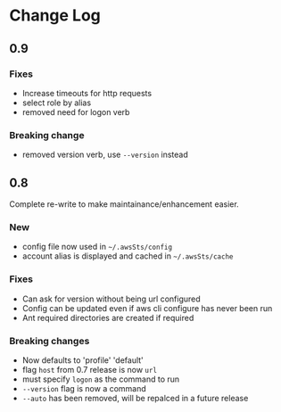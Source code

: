 # Change Log

## 0.9

### Fixes

- Increase timeouts for http requests
- select role by alias
- removed need for logon verb

### Breaking change

- removed version verb, use `--version` instead

## 0.8

Complete re-write to make maintainance/enhancement easier.

### New
- config file now used in `~/.awsSts/config`
- account alias is displayed and cached in `~/.awsSts/cache`

### Fixes
- Can ask for version without being url configured
- Config can be updated even if aws cli configure has never been run
- Ant required directories are created if required

### Breaking changes
- Now defaults to 'profile' 'default'
- flag `host` from 0.7 release is now `url`
- must specify `logon` as the command to run
- `--version` flag is now a command
- `--auto` has been removed, will be repalced in a future release
